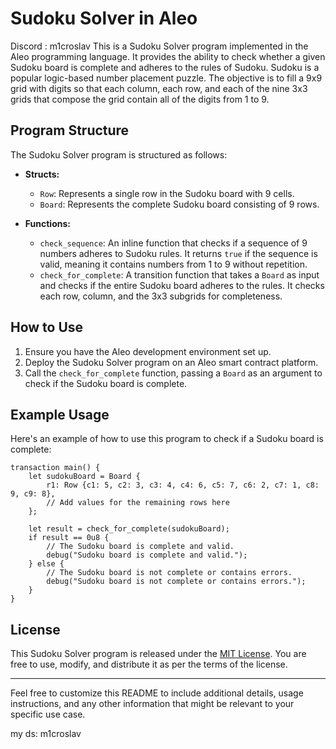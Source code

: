 # Sudoku Solver in Aleo
Discord : m1croslav
This is a Sudoku Solver program implemented in the Aleo programming language. It provides the ability to check whether a given Sudoku board is complete and adheres to the rules of Sudoku. Sudoku is a popular logic-based number placement puzzle. The objective is to fill a 9x9 grid with digits so that each column, each row, and each of the nine 3x3 grids that compose the grid contain all of the digits from 1 to 9.

## Program Structure

The Sudoku Solver program is structured as follows:

- **Structs:**
  - `Row`: Represents a single row in the Sudoku board with 9 cells.
  - `Board`: Represents the complete Sudoku board consisting of 9 rows.

- **Functions:**
  - `check_sequence`: An inline function that checks if a sequence of 9 numbers adheres to Sudoku rules. It returns `true` if the sequence is valid, meaning it contains numbers from 1 to 9 without repetition.
  - `check_for_complete`: A transition function that takes a `Board` as input and checks if the entire Sudoku board adheres to the rules. It checks each row, column, and the 3x3 subgrids for completeness.

## How to Use

1. Ensure you have the Aleo development environment set up.
2. Deploy the Sudoku Solver program on an Aleo smart contract platform.
3. Call the `check_for_complete` function, passing a `Board` as an argument to check if the Sudoku board is complete.

## Example Usage

Here's an example of how to use this program to check if a Sudoku board is complete:

```aleo
transaction main() {
    let sudokuBoard = Board {
        r1: Row {c1: 5, c2: 3, c3: 4, c4: 6, c5: 7, c6: 2, c7: 1, c8: 9, c9: 8},
        // Add values for the remaining rows here
    };
    
    let result = check_for_complete(sudokuBoard);
    if result == 0u8 {
        // The Sudoku board is complete and valid.
        debug("Sudoku board is complete and valid.");
    } else {
        // The Sudoku board is not complete or contains errors.
        debug("Sudoku board is not complete or contains errors.");
    }
}
```

## License

This Sudoku Solver program is released under the [MIT License](LICENSE). You are free to use, modify, and distribute it as per the terms of the license.

---

Feel free to customize this README to include additional details, usage instructions, and any other information that might be relevant to your specific use case.

my ds: m1croslav
